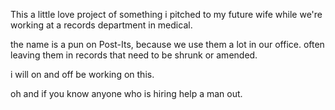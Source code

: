 This a little love project of something i pitched to my future wife while we're working at a records department in medical.

the name is a pun on Post-Its, because we use them a lot in our office. often leaving them in records that need to be shrunk or amended.

i will on and off be working on this.

oh and if you know anyone who is hiring help a man out.